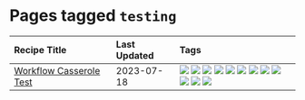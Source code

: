 # Pages tagged `testing`

|Recipe Title|Last Updated|Tags
|:---|:---|:---|
|[Workflow Casserole Test](../recipes/workflowcasseroletest.md)|2023-07-18|[![](https://img.shields.io/badge/tag-amazing-4e6ea)](../tags/amazing.md) [![](https://img.shields.io/badge/tag-baked-28ab17)](../tags/baked.md) [![](https://img.shields.io/badge/tag-braised-8ce73b)](../tags/braised.md) [![](https://img.shields.io/badge/tag-casserole-5d33f3)](../tags/casserole.md) [![](https://img.shields.io/badge/tag-dinner-8344b1)](../tags/dinner.md) [![](https://img.shields.io/badge/tag-guinness-3a4f8e)](../tags/guinness.md) [![](https://img.shields.io/badge/tag-irish-91514)](../tags/irish.md) [![](https://img.shields.io/badge/tag-large_quantity-6984a1)](../tags/large_quantity.md) [![](https://img.shields.io/badge/tag-long_cook_time-bb15fd)](../tags/long_cook_time.md) [![](https://img.shields.io/badge/tag-long_prep_time-208450)](../tags/long_prep_time.md) [![](https://img.shields.io/badge/tag-messy-b7439e)](../tags/messy.md) [![](https://img.shields.io/badge/tag-testing-eadebe)](../tags/testing.md)|